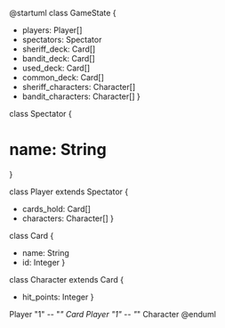 @startuml
class GameState {
 - players: Player[]
 - spectators: Spectator
 - sheriff_deck: Card[]
 - bandit_deck: Card[]
 - used_deck: Card[]
 - common_deck: Card[]
 - sheriff_characters: Character[]
 - bandit_characters: Character[]
}

class Spectator {
 # name: String
}

class Player extends Spectator {
 - cards_hold: Card[]
 - characters: Character[]
}

class Card {
 - name: String
 - id: Integer
}

class Character extends Card {
 - hit_points: Integer
}

Player "1" -- "*" Card
Player "1" -- "*" Character
@enduml